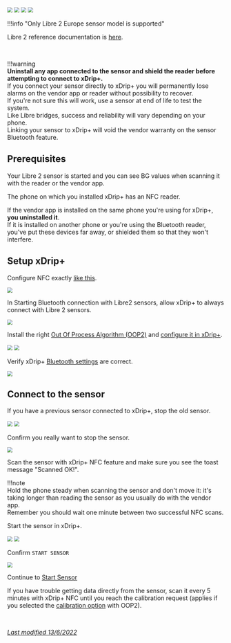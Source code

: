 <img src="../../images/hamburger_menu.png" style="zoom:75%;" />  
<img src="../../images/M-S.png" style="zoom:75%;" />  
<img src="../../images/M-S-HDS.png" style="zoom:75%;" />  
<img src="../images/M-S-HDSlistC.png" style="zoom:75%;" />

!!!info "Only Libre 2 Europe sensor model is supported"

Libre 2 reference documentation is [here](https://www.minimallooper.com/post/how-to-setup-freestyle-libre-2-and-oop2-to-use-a-native-bluetooth-connection-in-xdrip).

</br>

!!!warning  
    **Uninstall any app connected to the sensor and shield the reader before attempting to connect to xDrip+.**  
    If you connect your sensor directly to xDrip+ you will permanently lose alarms on the vendor app or reader without possibility to recover.  
    If you're not sure this will work, use a sensor at end of life to test the system.  
    Like Libre bridges, success and reliability will vary depending on your phone.  
    Linking your sensor to xDrip+ will void the vendor warranty on the sensor Bluetooth feature.

## Prerequisites

Your Libre 2 sensor is started and you can see BG values when scanning it with the reader or the vendor app.

The phone on which you installed xDrip+ has an NFC reader.

If the vendor app is installed on the same phone you're using for xDrip+, **you uninstalled it**.  
If it is installed on another phone or you're using the Bluetooth reader, you've put these devices far away, or shielded them so that they won't interfere.

## Setup xDrip+

Configure NFC exactly [like this](../libreNFC/#enabling-nfc).

<img src="../images/M-S-HDS-NFC-L2.png" style="zoom:75%;" />

In Starting Bluetooth connection with Libre2 sensors, allow xDrip+ to always connect with Libre 2 sensors.

<img src="../images/M-S-HDS-NFC-L2b.png" style="zoom:75%;" />

Install the right [Out Of Process Algorithm (OOP2)](../../use/OOP/#oop2) and [configure it in xDrip+](../../use/misc/#out-of-process-algorithm).

<img src="../../use/images/M-S-LCS15h.png" style="zoom:75%;" />

<img src="../../use/images/M-S-LCS15i2.png" style="zoom:75%;" />

Verify xDrip+ [Bluetooth settings](../libreBT/#bridge-settings) are correct.

<img src="../images/M-S-LCS-BT-L2a.png" style="zoom:75%;" />

## Connect to the sensor

If you have a previous sensor connected to xDrip+, stop the old sensor.

<img src="../../images/hamburger_menu.png" style="zoom:75%;" />

<img src="../images/M-StoS.png" style="zoom:75%;" />

Confirm you really want to stop the sensor.

<img src="../images/M-StoSC.png" style="zoom:75%;" />

Scan the sensor with xDrip+ NFC feature and make sure you see the toast message "Scanned OK!".

!!!note  
    Hold the phone steady when scanning the sensor and don't move it: it's taking longer than reading the sensor as you usually do with the vendor app.  
    Remember you should wait one minute between two successful NFC scans.

Start the sensor in xDrip+.

<img src="../../images/hamburger_menu.png" style="zoom:75%;" />

<img src="../images/M-StaS.png" style="zoom:75%;" />

Confirm `START SENSOR`

<img src="../images/M-StaSC.png" style="zoom:75%;" />

Continue to [Start Sensor](../../use/startsensor/#libre)

If you have trouble getting data directly from the sensor, scan it every 5 minutes with xDrip+ NFC until you reach the calibration request (applies if you selected the [calibration option](../../use/misc/#oop2) with OOP2).

</br>

[*Last modified 13/6/2022*](https://github.com/NightscoutFoundation/xDrip/releases/tag/2022.06.13)

